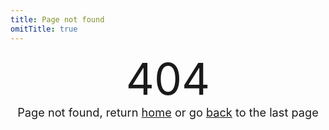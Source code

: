 ```yaml
---
title: Page not found
omitTitle: true
---
```


<div style="text-align: center;">
<span style="font-size: 500%;">404</span><br>
<span style="font-size: 130%;">Page not found, return <a href="/">home</a> or go <a href="#" onclick="history.back()">back</a> to the last page</span>
</div>